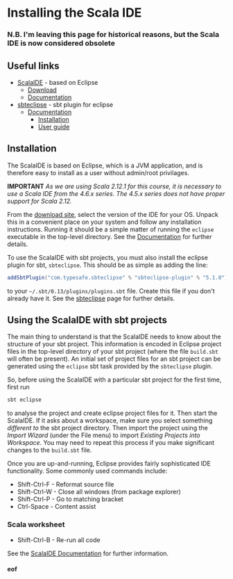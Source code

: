 # Installing the Scala IDE

### N.B. I'm leaving this page for historical reasons, but the Scala IDE is now considered obsolete


## Useful links

* [ScalaIDE](http://scala-ide.org/) - based on Eclipse
  * [Download](http://scala-ide.org/download/sdk.html)
  * [Documentation](http://scala-ide.org/documentation.html)
* [sbteclipse](https://github.com/typesafehub/sbteclipse) - sbt plugin for eclipse
  * [Documentation](https://github.com/typesafehub/sbteclipse/wiki)
    * [Installation](https://github.com/typesafehub/sbteclipse/wiki/Installing-sbteclipse)
    * [User guide](https://github.com/typesafehub/sbteclipse/wiki/Using-sbteclipse)

## Installation

The ScalaIDE is based on Eclipse, which is a JVM application, and is therefore easy to install as a user without admin/root privilages.

**IMPORTANT** *As we are using Scala 2.12.1 for this course, it is necessary to use a Scala IDE from the 4.6.x series. The 4.5.x series does not have proper support for Scala 2.12.*

From the [download site](http://scala-ide.org/download/sdk.html), select the version of the IDE for your OS. Unpack this in a convenient place on your system and follow any installation instructions. Running it should be a simple matter of running the `eclipse` executable in the top-level directory. See the [Documentation](http://scala-ide.org/documentation.html) for further details.

To use the ScalaIDE with sbt projects, you must also install the eclipse plugin for sbt, `sbteclipse`.  This should be as simple as adding the line:
```scala
addSbtPlugin("com.typesafe.sbteclipse" % "sbteclipse-plugin" % "5.1.0")
```
to your `~/.sbt/0.13/plugins/plugins.sbt` file. Create this file if you don't already have it. See the [sbteclipse](https://github.com/typesafehub/sbteclipse) page for further details.

## Using the ScalaIDE with sbt projects

The main thing to understand is that the ScalaIDE needs to know about the structure of your sbt project. This information is encoded in Eclipse project files in the top-level directory of your sbt project (where the file `build.sbt` will often be present). An initial set of project files for an sbt project can be generated using the `eclipse` sbt task provided by the `sbteclipse` plugin.

So, before using the ScalaIDE with a particular sbt project for the first time, first run
```bash
sbt eclipse
```
to analyse the project and create eclipse project files for it. Then start the ScalaIDE. If it asks about a workspace, make sure you select something *different to* the sbt project directory. Then import the project using the *Import Wizard* (under the File menu) to import *Existing Projects into Workspace*. You may need to repeat this process if you make significant changes to the `build.sbt` file.

Once you are up-and-running, Eclipse provides fairly sophisticated IDE functionality. Some commonly used commands include:

* Shift-Ctrl-F - Reformat source file
* Shift-Ctrl-W - Close all windows (from package explorer)
* Shift-Ctrl-P - Go to matching bracket
* Ctrl-Space - Content assist

### Scala worksheet

* Shift-Ctrl-B - Re-run all code

See the [ScalaIDE Documentation](http://scala-ide.org/documentation.html) for further information.




#### eof



